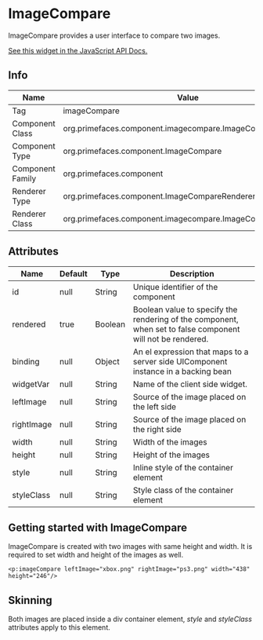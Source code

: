 # ImageCompare

ImageCompare provides a user interface to compare two images.

[See this widget in the JavaScript API Docs.](../jsdocs/classes/src_primefaces.primefaces.widget.imagecompare.html)

## Info

| Name | Value |
| --- | --- |
| Tag | imageCompare
| Component Class | org.primefaces.component.imagecompare.ImageCompare
| Component Type | org.primefaces.component.ImageCompare
| Component Family | org.primefaces.component |
| Renderer Type | org.primefaces.component.ImageCompareRenderer
| Renderer Class | org.primefaces.component.imagecompare.ImageCompareRenderer

## Attributes

| Name | Default | Type | Description | 
| --- | --- | --- | --- |
id | null | String | Unique identifier of the component
rendered | true | Boolean | Boolean value to specify the rendering of the component, when set to false component will not be rendered.
binding | null | Object | An el expression that maps to a server side UIComponent instance in a backing bean
widgetVar | null | String | Name of the client side widget.
leftImage | null | String | Source of the image placed on the left side
rightImage | null | String | Source of the image placed on the right side
width | null | String | Width of the images
height | null | String | Height of the images
style | null | String | Inline style of the container element
styleClass | null | String | Style class of the container element

## Getting started with ImageCompare
ImageCompare is created with two images with same height and width. It is required to set width
and height of the images as well.

```xhtml
<p:imageCompare leftImage="xbox.png" rightImage="ps3.png" width="438" height="246"/>
```
## Skinning
Both images are placed inside a div container element, _style_ and _styleClass_ attributes apply to this
element.